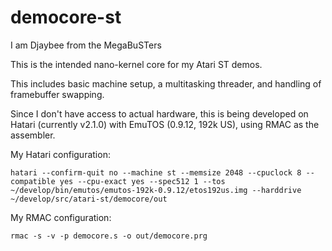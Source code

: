 # democore-st
I am Djaybee from the MegaBuSTers

This is the intended nano-kernel core for my Atari ST demos.

This includes basic machine setup, a multitasking threader, and handling
of framebuffer swapping.

Since I don't have access to actual hardware, this is being developed
on Hatari (currently v2.1.0) with EmuTOS (0.9.12, 192k US), using
RMAC as the assembler.

My Hatari configuration:

	hatari --confirm-quit no --machine st --memsize 2048 --cpuclock 8 --compatible yes --cpu-exact yes --spec512 1 --tos ~/develop/bin/emutos/emutos-192k-0.9.12/etos192us.img --harddrive ~/develop/src/atari-st/democore/out

My RMAC configuration:

	rmac -s -v -p democore.s -o out/democore.prg
